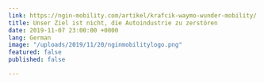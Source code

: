 ```yaml
---
link: https://ngin-mobility.com/artikel/krafcik-waymo-wunder-mobility/
title: Unser Ziel ist nicht, die Autoindustrie zu zerstören
date: 2019-11-07 23:00:00 +0000
lang: German
image: "/uploads/2019/11/20/nginmobilitylogo.png"
featured: false
published: false

---
```

